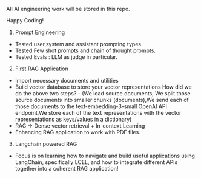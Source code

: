 All AI engineering work will be stored in this repo.

Happy Coding!

1) Prompt Engineering
 - Tested user,system and assistant prompting types. 
 - Tested Few shot prompts and chain of thought prompts.
 - Tested Evals : LLM as judge in particular.

2) First RAG Application
 - Import necessary documents and utilities
 - Build vector database to store your vector representations
    How did we do the above two steps? - 
     (We load source documents, We split those source documents into smaller chunks (documents),We send each of those documents to the text-embedding-3-small OpenAI API endpoint,We store each of the text representations with the vector representations as keys/values in a dictionary)
 - RAG -> Dense vector retrieval + In-context Learning
 - Enhancing RAG application to work with PDF files.

 3) Langchain powered RAG
  - Focus is on learning how to navigate and build useful applications using LangChain, specifically LCEL, and how to integrate different APIs together into a coherent RAG application!